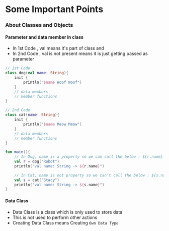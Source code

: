# Some Important Points

### About Classes and Objects

#### Parameter and data member in class
- In 1st Code , val means it's part of class
and
- In 2nd Code , val is not present means it is just getting passed as parameter

```kotlin 
// 1st Code
class dog(val name: String){
    init {
        println("$name Woof Woof")
    }
    // data members
    // member functions
}

// 2nd Code
class cat(name: String){
    init {
        println("$name Meow Meow")
    }
    // data members
    // member functions
}

fun main(){
    // In Dog, name is a property so we can call the below : ${r.name}
    val r = dog("Robot")
    println("val name: String -> ${r.name}")

    // In Cat, name is not property so we can't call the below : ${s.name}
    val s = cat("Stacy")
    println("val name: String -> ${s.name}")
}
```

#### Data Class
- Data Class is a class which is only used to store data
- This is not used to perform other actions
- Creating Data Class means Creating `Own Data Type`